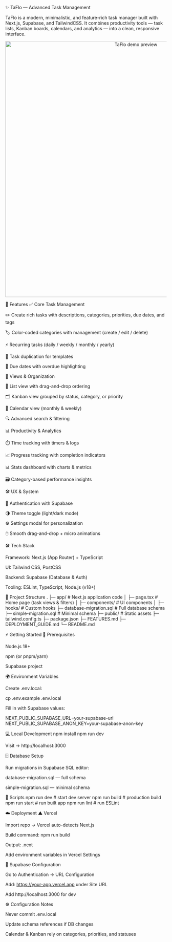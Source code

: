 ✨ TaFlo — Advanced Task Management

TaFlo is a modern, minimalistic, and feature-rich task manager built with Next.js, Supabase, and TailwindCSS. It combines productivity tools — task lists, Kanban boards, calendars, and analytics — into a clean, responsive interface.

<p align="center"> <img alt="TaFlo demo preview" src="docs/screenshot-home.png" width="800" /> </p>

🚀 Features
✅ Core Task Management

✏️ Create rich tasks with descriptions, categories, priorities, due dates, and tags

🏷️ Color-coded categories with management (create / edit / delete)

⚡ Recurring tasks (daily / weekly / monthly / yearly)

📌 Task duplication for templates

🔔 Due dates with overdue highlighting

🎯 Views & Organization

📃 List view with drag-and-drop ordering

🗂️ Kanban view grouped by status, category, or priority

📅 Calendar view (monthly & weekly)

🔍 Advanced search & filtering

📊 Productivity & Analytics

⏱️ Time tracking with timers & logs

📈 Progress tracking with completion indicators

📊 Stats dashboard with charts & metrics

🗃️ Category-based performance insights

🛠️ UX & System

🔐 Authentication with Supabase

🌗 Theme toggle (light/dark mode)

⚙️ Settings modal for personalization

🖱️ Smooth drag-and-drop + micro animations

🛠️ Tech Stack

Framework: Next.js (App Router) + TypeScript

UI: Tailwind CSS, PostCSS

Backend: Supabase (Database & Auth)

Tooling: ESLint, TypeScript, Node.js (v18+)

📂 Project Structure
.
├─ app/                      # Next.js application code
│  ├─ page.tsx              # Home page (task views & filters)
│  ├─ components/           # UI components
│  ├─ hooks/                # Custom hooks
├─ database-migration.sql    # Full database schema
├─ simple-migration.sql      # Minimal schema
├─ public/                   # Static assets
├─ tailwind.config.ts
├─ package.json
├─ FEATURES.md
├─ DEPLOYMENT_GUIDE.md
└─ README.md

⚡ Getting Started
🔧 Prerequisites

Node.js 18+

npm (or pnpm/yarn)

Supabase project

🌍 Environment Variables

Create .env.local:

cp .env.example .env.local


Fill in with Supabase values:

NEXT_PUBLIC_SUPABASE_URL=your-supabase-url
NEXT_PUBLIC_SUPABASE_ANON_KEY=your-supabase-anon-key

💻 Local Development
npm install
npm run dev


Visit → http://localhost:3000

🗄️ Database Setup

Run migrations in Supabase SQL editor:

database-migration.sql — full schema

simple-migration.sql — minimal schema

📜 Scripts
npm run dev     # start dev server
npm run build   # production build
npm run start   # run built app
npm run lint    # run ESLint

☁️ Deployment
▲ Vercel

Import repo → Vercel auto-detects Next.js

Build command: npm run build

Output: .next

Add environment variables in Vercel Settings

🔗 Supabase Configuration

Go to Authentication → URL Configuration

Add: https://your-app.vercel.app under Site URL

Add http://localhost:3000 for dev

⚙️ Configuration Notes

Never commit .env.local

Update schema references if DB changes

Calendar & Kanban rely on categories, priorities, and statuses
